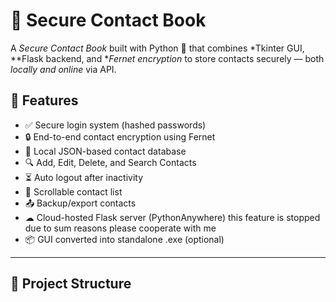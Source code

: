 # 🔐 Secure Contact Book

A *Secure Contact Book* built with Python 🐍 that combines *Tkinter GUI, **Flask backend, and **Fernet encryption* to store contacts securely — both *locally and online* via API.

## 🚀 Features

- ✅ Secure login system (hashed passwords)
- 🔒 End-to-end contact encryption using Fernet
- 📁 Local JSON-based contact database
- 🔍 Add, Edit, Delete, and Search Contacts
- ⏳ Auto logout after inactivity
- 📜 Scrollable contact list
- 📤 Backup/export contacts
- ☁ Cloud-hosted Flask server (PythonAnywhere) this feature is stopped due to sum reasons please cooperate with me 
- 📦 GUI converted into standalone .exe (optional)

---

## 📂 Project Structure
